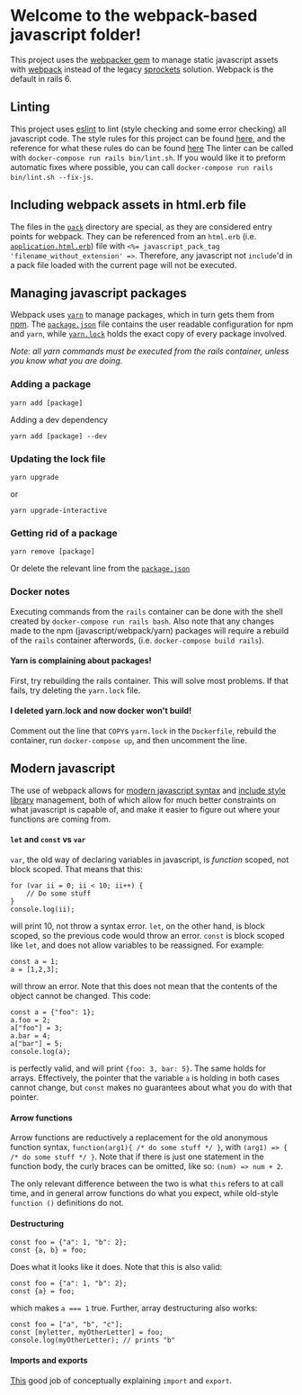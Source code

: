 # Welcome to the webpack-based javascript folder!

This project uses the [webpacker gem](https://github.com/rails/webpacker) to manage static javascript assets with [webpack](https://webpack.js.org/) instead of the legacy [sprockets](https://stackoverflow.com/questions/31828795/what-sprockets-mean-in-rails) solution. Webpack is the default in rails 6.

## Linting

This project uses [eslint](https://eslint.org/) to lint (style checking and some error checking) all javascript code.
The style rules for this project can be found [here](../../.eslintrc), and the reference for what these rules do can be found [here](https://eslint.org/docs/rules/)
The linter can be called with `docker-compose run rails bin/lint.sh`.
If you would like it to preform automatic fixes where possible, you can call `docker-compose run rails bin/lint.sh --fix-js`.

## Including webpack assets in html.erb file
The files in the [`pack`](./packs) directory are special, as they are considered entry points for webpack.
They can be referenced from an `html.erb` (i.e. [`application.html.erb`](../views/layouts/application.html.erb)) file with `<%= javascript_pack_tag 'filename_without_extension' =>`.
Therefore, any javascript not `include`'d in a pack file loaded with the current page will not be executed.

## Managing javascript packages
Webpack uses [`yarn`](https://yarnpkg.com/lang/en/) to manage packages, which in turn gets them from [npm](https://www.npmjs.com/).
The [`package.json`](../../package.json) file contains the user readable configuration for npm and `yarn`, while [`yarn.lock`](../../yarn.lock) holds the exact copy of every package involved.

_Note: all yarn commands *must* be executed from the rails container, unless you know what you are doing._

### Adding a package

    yarn add [package]

Adding a dev dependency

    yarn add [package] --dev

### Updating the lock file

    yarn upgrade

or

    yarn upgrade-interactive

### Getting rid of a package

    yarn remove [package]

Or delete the relevant line from the [`package.json`](../../package.json)

### Docker notes
Executing commands from the `rails` container can be done with the shell created by `docker-compose run rails bash`.
Also note that any changes made to the npm (javascript/webpack/yarn) packages will require a rebuild of the `rails` container afterwords, (i.e. `docker-compose build rails`).

#### Yarn is complaining about packages!
First, try rebuilding the rails container.
This will solve most problems.
If that fails, try deleting the `yarn.lock` file.

#### I deleted yarn.lock and now docker won't build!
Comment out the line that `COPY`s `yarn.lock` in the `Dockerfile`, rebuild the container, run `docker-compose up`, and then uncomment the line.

## Modern javascript
The use of webpack allows for [modern javascript syntax](https://flaviocopes.com/javascript-modern-syntax/) and [include style library](https://javascript.info/import-export) management, both of which allow for much better constraints on what javascript is capable of, and make it easier to figure out where your functions are coming from.

#### `let` and `const` vs `var`
`var`, the old way of declaring variables in javascript, is *function* scoped, not block scoped.
That means that this:

    for (var ii = 0; ii < 10; ii++) {
        // Do some stuff
    }
    console.log(ii);

will print 10, not throw a syntax error.
`let`, on the other hand, is block scoped, so the previous code would throw an error.
`const` is block scoped like `let`, and does not allow variables to be reassigned.
For example:

    const a = 1;
    a = [1,2,3];

will throw an error.
Note that this does not mean that the contents of the object cannot be changed.
This code:

    const a = {"foo": 1};
    a.foo = 2;
    a["foo"] = 3;
    a.bar = 4;
    a["bar"] = 5;
    console.log(a);

is perfectly valid, and will print `{foo: 3, bar: 5}`.
The same holds for arrays.
Effectively, the pointer that the variable `a` is holding in both cases cannot change, but `const` makes no guarantees about what you do with that pointer.

#### Arrow functions
Arrow functions are reductively a replacement for the old anonymous function syntax, `function(arg1){ /* do some stuff */ }`, with `(arg1) => { /* do some stuff */ }`.
Note that if there is just one statement in the function body, the curly braces can be omitted, like so: `(num) => num + 2`.

The only relevant difference between the two is what `this` refers to at call time, and in general arrow functions do what you expect, while old-style `function ()` definitions do not.

#### Destructuring

    const foo = {"a": 1, "b": 2};
    const {a, b} = foo;

Does what it looks like it does.
Note that this is also valid:

    const foo = {"a": 1, "b": 2};
    const {a} = foo;

which makes `a === 1` true.
Further, array destructuring also works:

    const foo = ["a", "b", "c"];
    const [myletter, myOtherLetter] = foo;
    console.log(myOtherLetter); // prints "b"

#### Imports and exports
[This](https://javascript.info/import-export) good job of conceptually explaining `import` and `export`.
